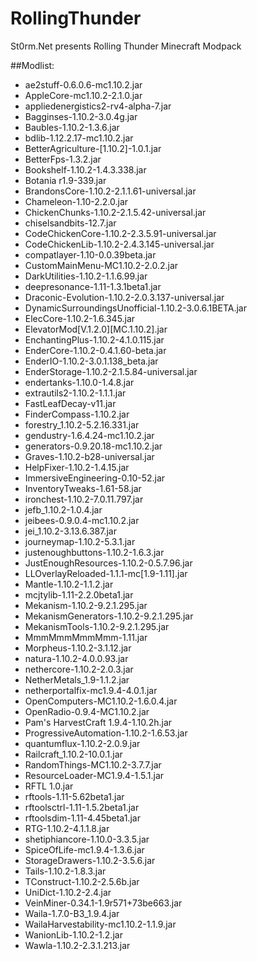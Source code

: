 # RollingThunder
St0rm.Net presents Rolling Thunder Minecraft Modpack

##Modlist:

* ae2stuff-0.6.0.6-mc1.10.2.jar
* AppleCore-mc1.10.2-2.1.0.jar
* appliedenergistics2-rv4-alpha-7.jar
* Bagginses-1.10.2-3.0.4g.jar
* Baubles-1.10.2-1.3.6.jar
* bdlib-1.12.2.17-mc1.10.2.jar
* BetterAgriculture-[1.10.2]-1.0.1.jar
* BetterFps-1.3.2.jar
* Bookshelf-1.10.2-1.4.3.338.jar
* Botania r1.9-339.jar
* BrandonsCore-1.10.2-2.1.1.61-universal.jar
* Chameleon-1.10-2.2.0.jar
* ChickenChunks-1.10.2-2.1.5.42-universal.jar
* chiselsandbits-12.7.jar
* CodeChickenCore-1.10.2-2.3.5.91-universal.jar
* CodeChickenLib-1.10.2-2.4.3.145-universal.jar
* compatlayer-1.10-0.0.39beta.jar
* CustomMainMenu-MC1.10.2-2.0.2.jar
* DarkUtilities-1.10.2-1.1.6.99.jar
* deepresonance-1.11-1.3.1beta1.jar
* Draconic-Evolution-1.10.2-2.0.3.137-universal.jar
* DynamicSurroundingsUnofficial-1.10.2-3.0.6.1BETA.jar
* ElecCore-1.10.2-1.6.345.jar
* ElevatorMod[V.1.2.0][MC.1.10.2].jar
* EnchantingPlus-1.10.2-4.1.0.115.jar
* EnderCore-1.10.2-0.4.1.60-beta.jar
* EnderIO-1.10.2-3.0.1.138_beta.jar
* EnderStorage-1.10.2-2.1.5.84-universal.jar
* endertanks-1.10.0-1.4.8.jar
* extrautils2-1.10.2-1.1.1.jar
* FastLeafDecay-v11.jar
* FinderCompass-1.10.2.jar
* forestry_1.10.2-5.2.16.331.jar
* gendustry-1.6.4.24-mc1.10.2.jar
* generators-0.9.20.18-mc1.10.2.jar
* Graves-1.10.2-b28-universal.jar
* HelpFixer-1.10.2-1.4.15.jar
* ImmersiveEngineering-0.10-52.jar
* InventoryTweaks-1.61-58.jar
* ironchest-1.10.2-7.0.11.797.jar
* jefb_1.10.2-1.0.4.jar
* jeibees-0.9.0.4-mc1.10.2.jar
* jei_1.10.2-3.13.6.387.jar
* journeymap-1.10.2-5.3.1.jar
* justenoughbuttons-1.10.2-1.6.3.jar
* JustEnoughResources-1.10.2-0.5.7.96.jar
* LLOverlayReloaded-1.1.1-mc[1.9-1.11].jar
* Mantle-1.10.2-1.1.2.jar
* mcjtylib-1.11-2.2.0beta1.jar
* Mekanism-1.10.2-9.2.1.295.jar
* MekanismGenerators-1.10.2-9.2.1.295.jar
* MekanismTools-1.10.2-9.2.1.295.jar
* MmmMmmMmmMmm-1.11.jar
* Morpheus-1.10.2-3.1.12.jar
* natura-1.10.2-4.0.0.93.jar
* nethercore-1.10.2-2.0.3.jar
* NetherMetals_1.9-1.1.2.jar
* netherportalfix-mc1.9.4-4.0.1.jar
* OpenComputers-MC1.10.2-1.6.0.4.jar
* OpenRadio-0.9.4-MC1.10.2.jar
* Pam's HarvestCraft 1.9.4-1.10.2h.jar
* ProgressiveAutomation-1.10.2-1.6.53.jar
* quantumflux-1.10.2-2.0.9.jar
* Railcraft_1.10.2-10.0.1.jar
* RandomThings-MC1.10.2-3.7.7.jar
* ResourceLoader-MC1.9.4-1.5.1.jar
* RFTL 1.0.jar
* rftools-1.11-5.62beta1.jar
* rftoolsctrl-1.11-1.5.2beta1.jar
* rftoolsdim-1.11-4.45beta1.jar
* RTG-1.10.2-4.1.1.8.jar
* shetiphiancore-1.10.0-3.3.5.jar
* SpiceOfLife-mc1.9.4-1.3.6.jar
* StorageDrawers-1.10.2-3.5.6.jar
* Tails-1.10.2-1.8.3.jar
* TConstruct-1.10.2-2.5.6b.jar
* UniDict-1.10.2-2.4.jar
* VeinMiner-0.34.1-1.9r571+73be663.jar
* Waila-1.7.0-B3_1.9.4.jar
* WailaHarvestability-mc1.10.2-1.1.9.jar
* WanionLib-1.10.2-1.2.jar
* Wawla-1.10.2-2.3.1.213.jar